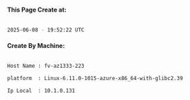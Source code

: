 
   
#### This Page Create at:

```bash

2025-06-08 - 19:52:22 UTC

```

#### Create By Machine:

```bash

Host Name : fv-az1333-223

platform  : Linux-6.11.0-1015-azure-x86_64-with-glibc2.39

Ip Local  : 10.1.0.131

```

